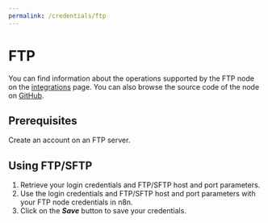 ```yaml
---
permalink: /credentials/ftp
---
```


# FTP

You can find information about the operations supported by the FTP node on the [integrations](https://n8n.io/integrations/n8n-nodes-base.ftp) page. You can also browse the source code of the node on [GitHub](https://github.com/n8n-io/n8n/blob/master/packages/nodes-base/nodes/Ftp.node.ts).

## Prerequisites

Create an account on an FTP server. 

## Using FTP/SFTP

1. Retrieve your login credentials and FTP/SFTP host and port parameters.
2. Use the login credentials and FTP/SFTP host and port parameters with your FTP node credentials in n8n.
3. Click on the ***Save*** button to save your credentials.